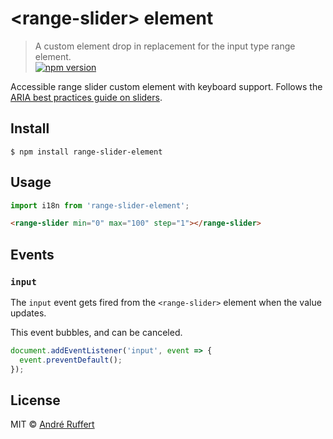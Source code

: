 # &lt;range-slider&gt; element

> A custom element drop in replacement for the input type range element.      
[![npm version](https://img.shields.io/npm/v/range-slider-element.svg)](https://www.npmjs.com/package/range-slider-element)

Accessible range slider custom element with keyboard support. Follows the [ARIA best practices guide on sliders](https://www.w3.org/TR/wai-aria-practices/#slider).


## Install

```
$ npm install range-slider-element
```


## Usage

```js
import i18n from 'range-slider-element';
```

```html
<range-slider min="0" max="100" step="1"></range-slider>
```


## Events

### `input`

The `input` event gets fired from the `<range-slider>` element when the value updates.

This event bubbles, and can be canceled.

```js
document.addEventListener('input', event => {
  event.preventDefault();
});
```


## License

MIT © [André Ruffert](https://andreruffert.com)
